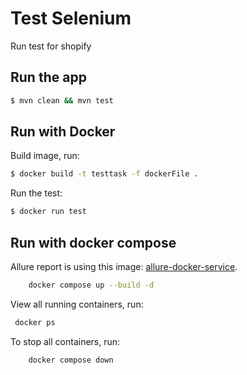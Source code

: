 # Test Selenium

Run test for shopify

## Run the app

```bash
$ mvn clean && mvn test
```

## Run with Docker

Build image, run:

```bash
$ docker build -t testtask -f dockerFile .
```

Run the test:
```bash
$ docker run test
```

## Run with docker compose
Allure report is using this image: [allure-docker-service](https://hub.docker.com/r/frankescobar/allure-docker-service).
```bash
    docker compose up --build -d
```
View all running containers, run:
```bash
 docker ps
```

To stop all containers, run:
```bash
    docker compose down
```
